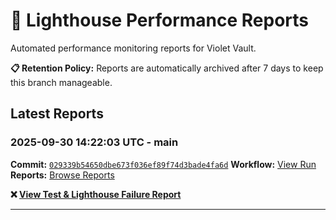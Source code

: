 # 🔦 Lighthouse Performance Reports

Automated performance monitoring reports for Violet Vault.

**📋 Retention Policy:** Reports are automatically archived after 7 days to keep this branch manageable.

## Latest Reports

### 2025-09-30 14:22:03 UTC - main

**Commit:** [`029339b54650dbe673f036ef89f74d3bade4fa6d`](https://github.com/thef4tdaddy/violet-vault/commit/029339b54650dbe673f036ef89f74d3bade4fa6d)
**Workflow:** [View Run](https://github.com/thef4tdaddy/violet-vault/actions/runs/18133085683)
**Reports:** [Browse Reports](https://github.com/thef4tdaddy/violet-vault/tree/lighthouse-reports/reports/main/2025-09-30_14-22-01)

**❌ [View Test & Lighthouse Failure Report](./reports/main/2025-09-30_14-22-01/test-and-lighthouse-failures.md)**


---

